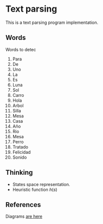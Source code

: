 # Text parsing

This is a text parsing program implementation.

## Words

Words to detec

1. Para
1. De
1. Uno
1. La
1. Es
1. Luna
1. Sol
1. Carro
1. Hola
1. Arbol
1. Silla
1. Mesa
1. Casa
1. Año
1. Rio
1. Mesa
1. Perro
1. Tratado
1. Felicidad
1. Sonido

## Thinking

- States space representation.
- Heuristic function $h(s)$

## References

Diagrams [are here](https://drive.google.com/file/d/1XSL771Ry4Ifq2sFQZaJUhJRlMyg_Q_G-/view?usp=sharing)


